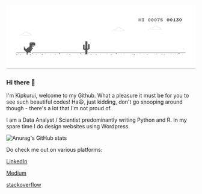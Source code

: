 ![Internet not working gif](https://github.com/Kipkurui-mutai/Kipkurui-Mutai/blob/main/dino.gif)


### Hi there 👋

I'm Kipkurui, welcome to my Github. What a pleasure it must be for you to see such beautiful codes! Ha😆, just kidding, don't go snooping around though - there's a lot that I'm not proud of.

I am a Data Analyst / Scientist predominantly writing Python and R. In my spare time I do design websites using Wordpress.


![Anurag's GitHub stats](https://github-readme-stats.vercel.app/api?username=Kipkurui-mutai&show_icons=true&theme=radical)




<!--
**Kipkurui-mutai/Kipkurui-Mutai** is a ✨ _special_ ✨ repository because its `README.md` (this file) appears on your GitHub profile.

Here are some ideas to get you started:

- 🔭 I’m currently working on ...
- 🌱 I’m currently learning ...
- 👯 I’m looking to collaborate on ...
- 🤔 I’m looking for help with ...
- 💬 Ask me about ...
- 📫 How to reach me: ...
- 😄 Pronouns: ...
- ⚡ Fun fact: ...
-->
Do check me out on various platforms: 


<a href="https://www.linkedin.com/in/kipkurui-mutai-3169301a7/">LinkedIn</a> 

<a href="https://medium.com/@hpetes69">Medium</a> 

<a href="https://stackoverflow.com/users/13208644/kipkurui">stackoverflow</a>
